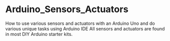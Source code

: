 # Arduino_Sensors_Actuators
How to use various sensors and actuators with an Arduino Uno and do various unique tasks using Arduino IDE
All sensors and actuators are found in most DIY Arduino starter kits.
